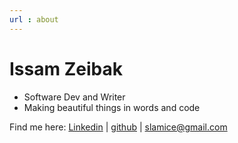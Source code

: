 ```yaml
---
url : about
---
```


# Issam Zeibak

- Software Dev and Writer
- Making beautiful things in words and code

Find me here: [Linkedin](https://www.linkedin.com/in/issamzeibak/) | [github](https://github.com/slamice) | <slamice@gmail.com>